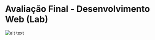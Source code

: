 # Avaliação Final - Desenvolvimento Web (Lab)

![alt text](https://github.com/LuizHAC/af-des-web/blob/master/Foto%20P%C3%A1gina.png?raw=true)

